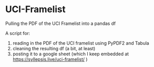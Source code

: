 # UCI-Framelist
Pulling the PDF of the UCI Framelist into a pandas df

A script for:
  1. reading in the PDF of the UCI framelist using PyPDF2 and Tabula
  2. cleaning the resulting df (a bit, at least)
  3. posting it to a google sheet (which I keep embedded at https://syllepsis.live/uci-framelist/ )
